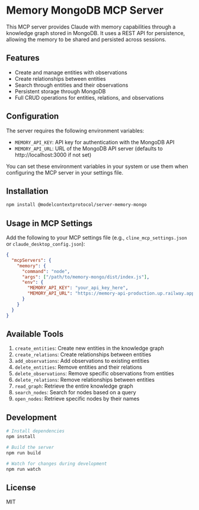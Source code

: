 # Memory MongoDB MCP Server

This MCP server provides Claude with memory capabilities through a knowledge graph stored in MongoDB. It uses a REST API for persistence, allowing the memory to be shared and persisted across sessions.

## Features

- Create and manage entities with observations
- Create relationships between entities
- Search through entities and their observations
- Persistent storage through MongoDB
- Full CRUD operations for entities, relations, and observations

## Configuration

The server requires the following environment variables:

- `MEMORY_API_KEY`: API key for authentication with the MongoDB API
- `MEMORY_API_URL`: URL of the MongoDB API server (defaults to http://localhost:3000 if not set)

You can set these environment variables in your system or use them when configuring the MCP server in your settings file.

## Installation

```bash
npm install @modelcontextprotocol/server-memory-mongo
```

## Usage in MCP Settings

Add the following to your MCP settings file (e.g., `cline_mcp_settings.json` or `claude_desktop_config.json`):

```json
{
  "mcpServers": {
    "memory": {
      "command": "node",
      "args": ["/path/to/memory-mongo/dist/index.js"],
      "env": {
        "MEMORY_API_KEY": "your_api_key_here",
        "MEMORY_API_URL": "https://memory-api-production.up.railway.app"
      }
    }
  }
}
```

## Available Tools

1. `create_entities`: Create new entities in the knowledge graph
2. `create_relations`: Create relationships between entities
3. `add_observations`: Add observations to existing entities
4. `delete_entities`: Remove entities and their relations
5. `delete_observations`: Remove specific observations from entities
6. `delete_relations`: Remove relationships between entities
7. `read_graph`: Retrieve the entire knowledge graph
8. `search_nodes`: Search for nodes based on a query
9. `open_nodes`: Retrieve specific nodes by their names

## Development

```bash
# Install dependencies
npm install

# Build the server
npm run build

# Watch for changes during development
npm run watch
```

## License

MIT
